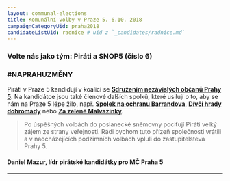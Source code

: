 ```yaml
---
layout: communal-elections
title: Komunální volby v Praze 5.-6.10. 2018
campaignCategoryUid: praha2018
candidateListUid: radnice # uid z `_candidates/radnice.md`
---
```

### Volte nás jako tým: Piráti a SNOP5 (číslo 6)

### #NAPRAHUZMĚNY

Piráti v Praze 5 kandidují v koalici se **[Sdružením nezávislých občanů Prahy 5](http://snop5.cz/)**. Na kandidátce jsou také členové dalších spolků, které usilují o to, aby se nám na Praze 5 lépe žilo, např. **[Spolek na ochranu Barrandova](http://barrandov.org/)**, **[Dívčí hrady dohromady](https://www.facebook.com/zijemenakopci/)** nebo **[Za zelené Malvazinky](https://www.zelenemalvazinky.cz/)**. 

> Po úspěšných volbách do poslanecké sněmovny pociťují Piráti velký zájem ze strany veřejnosti. Rádi bychom tuto přízeň společnosti vrátili a v nadcházejících podzimních volbách vpluli do zastupitelsteva Prahy 5.

#### Daniel Mazur, lídr pirátské kandidátky pro MČ Praha 5
---
